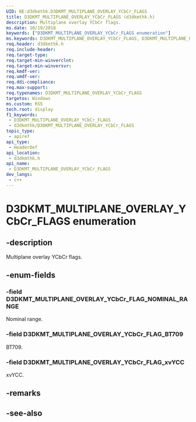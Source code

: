 ```yaml
---
UID: NE:d3dkmthk.D3DKMT_MULTIPLANE_OVERLAY_YCbCr_FLAGS
title: D3DKMT_MULTIPLANE_OVERLAY_YCbCr_FLAGS (d3dkmthk.h)
description: Multiplane overlay YCbCr flags.
ms.date: 10/19/2018
keywords: ["D3DKMT_MULTIPLANE_OVERLAY_YCbCr_FLAGS enumeration"]
ms.keywords: D3DKMT_MULTIPLANE_OVERLAY_YCbCr_FLAGS, D3DKMT_MULTIPLANE_OVERLAY_YCbCr_FLAGS,
req.header: d3dkmthk.h
req.include-header: 
req.target-type: 
req.target-min-winverclnt: 
req.target-min-winversvr: 
req.kmdf-ver: 
req.umdf-ver: 
req.ddi-compliance: 
req.max-support: 
req.typenames: D3DKMT_MULTIPLANE_OVERLAY_YCbCr_FLAGS
targetos: Windows
ms.custom: RS5
tech.root: display
f1_keywords:
 - D3DKMT_MULTIPLANE_OVERLAY_YCbCr_FLAGS
 - d3dkmthk/D3DKMT_MULTIPLANE_OVERLAY_YCbCr_FLAGS
topic_type:
 - apiref
api_type:
 - HeaderDef
api_location:
 - d3dkmthk.h
api_name:
 - D3DKMT_MULTIPLANE_OVERLAY_YCbCr_FLAGS
dev_langs:
 - c++
---
```


# D3DKMT_MULTIPLANE_OVERLAY_YCbCr_FLAGS enumeration


## -description

Multiplane overlay YCbCr flags.

## -enum-fields

### -field D3DKMT_MULTIPLANE_OVERLAY_YCbCr_FLAG_NOMINAL_RANGE 

Nominal range.

### -field D3DKMT_MULTIPLANE_OVERLAY_YCbCr_FLAG_BT709 

BT709.

### -field D3DKMT_MULTIPLANE_OVERLAY_YCbCr_FLAG_xvYCC 

xvYCC.

## -remarks

## -see-also

